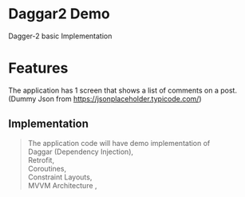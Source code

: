 # Daggar2 Demo
 Dagger-2 basic Implementation
# Features
The application has 1 screen that shows a list of comments on a post. (Dummy Json from https://jsonplaceholder.typicode.com/) 
## Implementation
> The application code will have demo implementation of </br> Daggar (Dependency Injection), </br>
> Retrofit, </br>
> Coroutines, </br>
> Constraint Layouts, </br>
> MVVM Architecture , </br>
